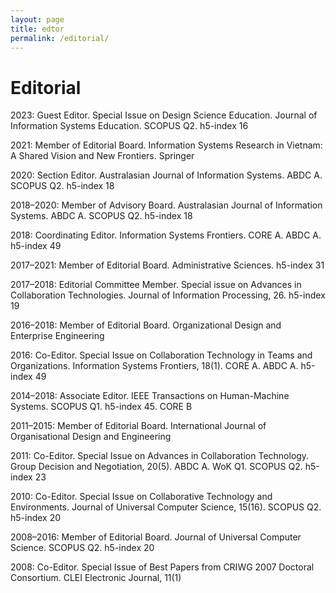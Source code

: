 ```yaml
---
layout: page
title: edtor
permalink: /editorial/
---
```


# Editorial

2023: Guest Editor. Special Issue on Design Science Education. Journal of Information Systems Education. SCOPUS Q2. h5-index 16

2021: Member of Editorial Board. Information Systems Research in Vietnam: A Shared Vision and New Frontiers. Springer

2020: Section Editor. Australasian Journal of Information Systems. ABDC A. SCOPUS Q2. h5-index 18

2018–2020: Member of Advisory Board. Australasian Journal of Information Systems. ABDC A. SCOPUS Q2. h5-index 18

2018: Coordinating Editor. Information Systems Frontiers. CORE A. ABDC A. h5-index 49

2017–2021: Member of Editorial Board. Administrative Sciences. h5-index 31

2017–2018: Editorial Committee Member. Special issue on Advances in Collaboration Technologies. Journal of Information Processing, 26. h5-index 19

2016–2018: Member of Editorial Board. Organizational Design and Enterprise Engineering

2016: Co-Editor. Special Issue on Collaboration Technology in Teams and Organizations. Information Systems Frontiers, 18(1). CORE A. ABDC A. h5-index 49

2014–2018: Associate Editor. IEEE Transactions on Human-Machine Systems. SCOPUS Q1. h5-index 45. CORE B

2011–2015: Member of Editorial Board. International Journal of Organisational Design and Engineering

2011: Co-Editor. Special Issue on Advances in Collaboration Technology. Group Decision and Negotiation, 20(5). ABDC A. WoK Q1. SCOPUS Q2. h5-index 23

2010: Co-Editor. Special Issue on Collaborative Technology and Environments. Journal of Universal Computer Science, 15(16). SCOPUS Q2. h5-index 20

2008–2016: Member of Editorial Board. Journal of Universal Computer Science. SCOPUS Q2. h5-index 20

2008: Co-Editor. Special Issue of Best Papers from CRIWG 2007 Doctoral Consortium. CLEI Electronic Journal, 11(1)
